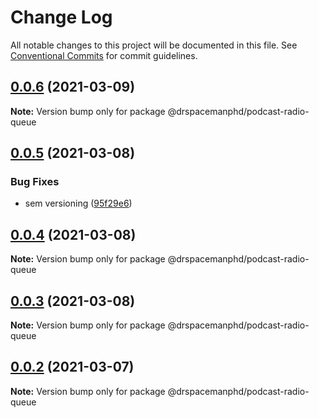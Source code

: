 # Change Log

All notable changes to this project will be documented in this file.
See [Conventional Commits](https://conventionalcommits.org) for commit guidelines.

## [0.0.6](https://github.com/drspacemanphd/podcast-radio-web/compare/@drspacemanphd/podcast-radio-queue@0.0.5...@drspacemanphd/podcast-radio-queue@0.0.6) (2021-03-09)

**Note:** Version bump only for package @drspacemanphd/podcast-radio-queue





## [0.0.5](https://github.com/drspacemanphd/podcast-radio-web/compare/@drspacemanphd/podcast-radio-queue@0.0.4...@drspacemanphd/podcast-radio-queue@0.0.5) (2021-03-08)


### Bug Fixes

* sem versioning ([95f29e6](https://github.com/drspacemanphd/podcast-radio-web/commit/95f29e60c8a9a222802b05bc2153a71ceed41f5a))





## [0.0.4](https://github.com/drspacemanphd/podcast-radio-web/compare/@drspacemanphd/podcast-radio-queue@0.0.3...@drspacemanphd/podcast-radio-queue@0.0.4) (2021-03-08)

**Note:** Version bump only for package @drspacemanphd/podcast-radio-queue





## [0.0.3](https://github.com/drspacemanphd/podcast-radio-web/compare/@drspacemanphd/podcast-radio-queue@0.0.2...@drspacemanphd/podcast-radio-queue@0.0.3) (2021-03-08)

**Note:** Version bump only for package @drspacemanphd/podcast-radio-queue





## [0.0.2](https://github.com/drspacemanphd/podcast-radio-web/compare/@drspacemanphd/podcast-radio-queue@0.0.1...@drspacemanphd/podcast-radio-queue@0.0.2) (2021-03-07)

**Note:** Version bump only for package @drspacemanphd/podcast-radio-queue

